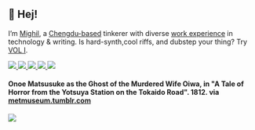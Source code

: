 <p>
  <h2>👋 Hej!</h2>
<p>I’m <a href="https://mighil.com/about">Mighil</a>, a <a href="https://mighil.com/life-in-chengdu-as-an-expat/">Chengdu-based</a> tinkerer with diverse <a href="https://mighil.com/work/">work experience</a> in technology &amp writing. Is hard-synth,cool riffs, and dubstep your thing? Try <a href="https://signalsiren.bandcamp.com/album/vol-i">VOL I</a>.</p> 
<p> 
  <a href="https://mighil.com/">
    <img src="https://img.shields.io/badge/whois-mighil.com-red" />
  </a>         
  <a href="https://zmd.ee/">
    <img src="https://img.shields.io/badge/start-zmd.ee-green" />
  </a> 
  <a href="mailto:mighil@duck.com">
    <img src="https://img.shields.io/badge/contact-email-important" />
  </a>   
<a href="https://twitter.com/jotzilla">
    <img src="https://img.shields.io/twitter/follow/jotzilla?style=social" /> 
</a>
<a href="https://www.instagram.com/thedeadauthor/">
    <img src="https://img.shields.io/badge/thedeadauthor-E4405F?style=flat-square&logo=Instagram&logoColor=white" /> 
</a>
 
<h4>Onoe Matsusuke as the Ghost of the Murdered Wife Oiwa, in "A Tale of Horror from the Yotsuya Station on the Tokaido Road". 1812. via <a href="https://metmuseum.tumblr.com/">metmuseum.tumblr.com</a></h4><p> <img align="center" src='https://64.media.tumblr.com/b6396a366fe37499908baccf8e76b5cc/bd3d8d71e5c928da-36/s1280x1920/d310d918e39bfd2f6a4cd421338edb6a92935e42.jpg'></p>